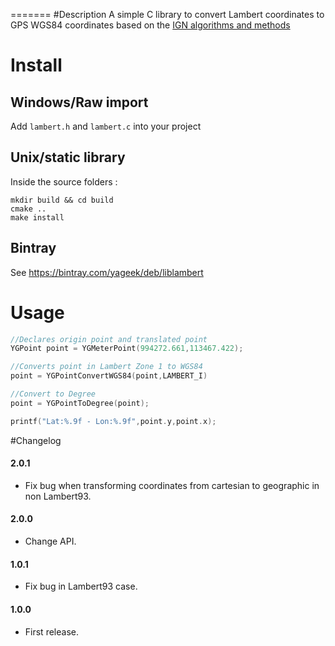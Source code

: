 =======
#Description
A simple C library to convert Lambert coordinates to GPS WGS84 coordinates based on the [IGN algorithms and methods](http://geodesie.ign.fr/contenu/fichiers/documentation/algorithmes/notice/NTG_71.pdf)

# Install

## Windows/Raw import

Add `lambert.h` and `lambert.c` into your project

## Unix/static library

Inside the source folders :

	mkdir build && cd build
	cmake ..
	make install

## Bintray

 See https://bintray.com/yageek/deb/liblambert

# Usage

```c
//Declares origin point and translated point
YGPoint point = YGMeterPoint(994272.661,113467.422);

//Converts point in Lambert Zone 1 to WGS84
point = YGPointConvertWGS84(point,LAMBERT_I)

//Convert to Degree
point = YGPointToDegree(point);

printf("Lat:%.9f - Lon:%.9f",point.y,point.x);
```

#Changelog
#### 2.0.1
* Fix bug when transforming coordinates from cartesian to geographic in non Lambert93.

#### 2.0.0
* Change API.

#### 1.0.1
* Fix bug in Lambert93 case.

#### 1.0.0
* First release.

